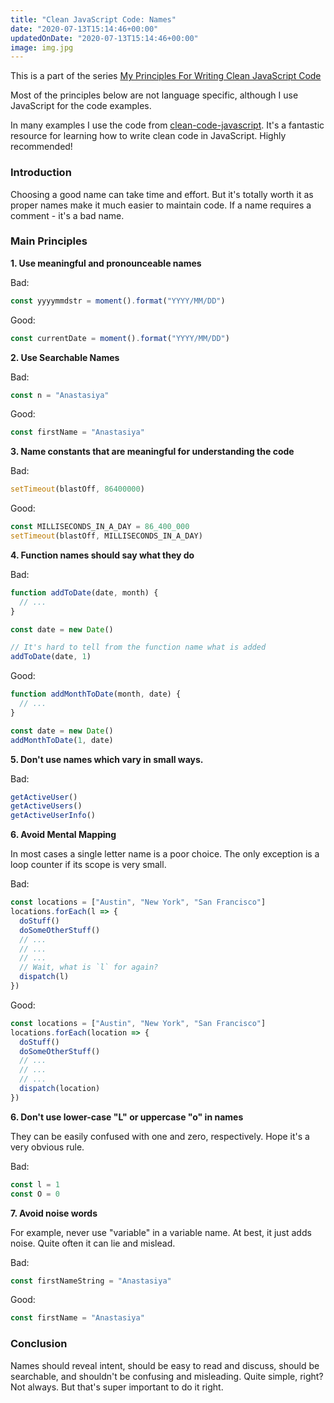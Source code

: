 ```yaml
---
title: "Clean JavaScript Code: Names"
date: "2020-07-13T15:14:46+00:00"
updatedOnDate: "2020-07-13T15:14:46+00:00"
image: img.jpg
---
```


This is a part of the series [My Principles For Writing Clean JavaScript Code](https://anastasiya.dev/clean-js-code/)

Most of the principles below are not language specific, although I use JavaScript for the code examples.

In many examples I use the code from [clean-code-javascript](https://github.com/ryanmcdermott/clean-code-javascript). It's a fantastic resource for learning how to write clean code in JavaScript. Highly recommended!

### Introduction

Choosing a good name can take time and effort. But it's totally worth it as proper names make it much easier to maintain code. If a name requires a comment - it's a bad name.

### Main Principles

**1. Use meaningful and pronounceable names**

Bad:

```javascript
const yyyymmdstr = moment().format("YYYY/MM/DD")
```

Good:

```javascript
const currentDate = moment().format("YYYY/MM/DD")
```

**2. Use Searchable Names**

Bad:

```javascript
const n = "Anastasiya"
```

Good:

```javascript
const firstName = "Anastasiya"
```

**3. Name constants that are meaningful for understanding the code**

Bad:

```javascript
setTimeout(blastOff, 86400000)
```

Good:

```javascript
const MILLISECONDS_IN_A_DAY = 86_400_000
setTimeout(blastOff, MILLISECONDS_IN_A_DAY)
```

**4. Function names should say what they do**

Bad:

```javascript
function addToDate(date, month) {
  // ...
}

const date = new Date()

// It's hard to tell from the function name what is added
addToDate(date, 1)
```

Good:

```javascript
function addMonthToDate(month, date) {
  // ...
}

const date = new Date()
addMonthToDate(1, date)
```

**5. Don't use names which vary in small ways.**

Bad:

```javascript
getActiveUser()
getActiveUsers()
getActiveUserInfo()
```

**6. Avoid Mental Mapping**

In most cases a single letter name is a poor choice. The only exception is a loop counter if its scope is very small.

Bad:

```javascript
const locations = ["Austin", "New York", "San Francisco"]
locations.forEach(l => {
  doStuff()
  doSomeOtherStuff()
  // ...
  // ...
  // ...
  // Wait, what is `l` for again?
  dispatch(l)
})
```

Good:

```javascript
const locations = ["Austin", "New York", "San Francisco"]
locations.forEach(location => {
  doStuff()
  doSomeOtherStuff()
  // ...
  // ...
  // ...
  dispatch(location)
})
```

**6. Don't use lower-case "L" or uppercase "o" in names**

They can be easily confused with one and zero, respectively. Hope it's a very obvious rule.

Bad:

```javascript
const l = 1
const O = 0
```

**7. Avoid noise words**

For example, never use "variable" in a variable name. At best, it just adds noise. Quite often it can lie and mislead.

Bad:

```javascript
const firstNameString = "Anastasiya"
```

Good:

```javascript
const firstName = "Anastasiya"
```

### Conclusion

Names should reveal intent, should be easy to read and discuss, should be searchable, and shouldn't be confusing and misleading. Quite simple, right? Not always. But that's super important to do it right.
